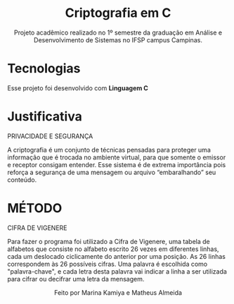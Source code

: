 <h1 align="center"> Criptografia em C </h1>

<p align="center">
Projeto acadêmico realizado no 1º semestre da graduação em Análise e Desenvolvimento de Sistemas no IFSP campus Campinas.
</p>

<h1>Tecnologias</h1>

Esse projeto foi desenvolvido com <strong> Linguagem C </strong>

<h1>Justificativa</h1>

PRIVACIDADE E SEGURANÇA

A criptografia é um conjunto de técnicas pensadas para proteger uma informação que é trocada no ambiente virtual, para que somente o emissor e receptor consigam entender. Esse sistema é de extrema importância pois reforça a segurança de uma mensagem ou arquivo “embaralhando” seu conteúdo.

<h1>MÉTODO</h1>

CIFRA DE VIGENERE

Para fazer o programa foi utilizado a Cifra de Vigenere, uma tabela de alfabetos que consiste no alfabeto escrito 26 vezes em diferentes linhas, cada um deslocado ciclicamente do anterior por uma posição. As 26 linhas correspondem às 26 possíveis cifras. Uma palavra é escolhida como "palavra-chave", e cada letra desta palavra vai indicar a linha a ser utilizada para cifrar ou decifrar uma letra da mensagem.


<p align="center">Feito por Marina Kamiya e Matheus Almeida</p>
